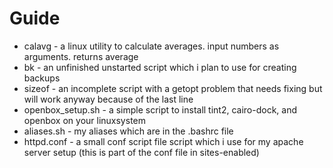 Guide
=====

* calavg - a linux utility to calculate averages. input numbers as arguments. returns average
* bk - an unfinished unstarted script which i plan to use for creating backups
* sizeof - an incomplete script with a getopt problem that needs fixing but will work anyway because of the last line
* openbox\_setup.sh - a simple script to install tint2, cairo-dock, and openbox on your linuxsystem
* aliases.sh - my aliases which are in the .bashrc file
* httpd.conf - a small conf script file script which i use for my apache server setup (this is part of the conf file in sites-enabled)

